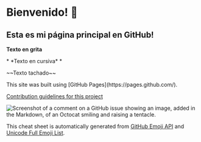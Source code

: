 # Bienvenido! 👋
## Esta es mi página principal en GitHub!
**Texto en grita**
<p></p>
* *Texto en cursiva* *
<p></p>
~~Texto tachado~~
<p></p>
This site was built using [GitHub Pages](https://pages.github.com/).

[Contribution guidelines for this project](docs/CONTRIBUTING.md)

![Screenshot of a comment on a GitHub issue showing an image, added in the Markdown, of an Octocat smiling and raising a tentacle.](https://myoctocat.com/assets/images/base-octocat.svg)

This cheat sheet is automatically generated from [GitHub Emoji API](https://api.github.com/emojis) and [Unicode Full Emoji List](https://unicode.org/emoji/charts/full-emoji-list.html).

